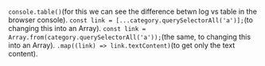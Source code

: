 `console.table()`(for this we can see the difference betwn log vs table in the browser console).
`const link = [...category.querySelectorAll('a')];`(to changing this into an Array).
`const link = Array.from(category.querySelectorAll('a'));`(the same, to changing this into an Array).
`.map((link) => link.textContent)`(to get only the text content).
